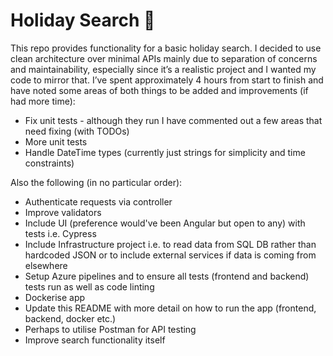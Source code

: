 # Holiday Search 🔎

This repo provides functionality for a basic holiday search. I decided to use clean architecture over minimal APIs mainly due to separation of concerns and maintainability, especially since it’s a realistic project and I wanted my code to mirror that. I’ve spent approximately 4 hours from start to finish and have noted some areas of both things to be added and improvements (if had more time):

* Fix unit tests - although they run I have commented out a few areas that need fixing (with TODOs)
* More unit tests
* Handle DateTime types (currently just strings for simplicity and time constraints)

Also the following (in no particular order):

* Authenticate requests via controller
* Improve validators
* Include UI (preference would've been Angular but open to any) with tests i.e. Cypress
* Include Infrastructure project i.e. to read data from SQL DB rather than hardcoded JSON or to include external services if data is coming from elsewhere
* Setup Azure pipelines and to ensure all tests (frontend and backend) tests run as well as code linting
* Dockerise app
* Update this README with more detail on how to run the app (frontend, backend, docker etc.)
* Perhaps to utilise Postman for API testing
* Improve search functionality itself
